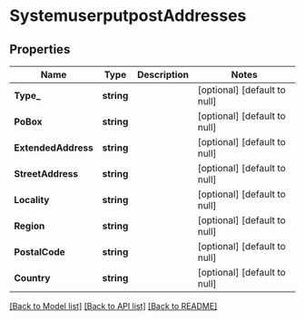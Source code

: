 # SystemuserputpostAddresses

## Properties
Name | Type | Description | Notes
------------ | ------------- | ------------- | -------------
**Type_** | **string** |  | [optional] [default to null]
**PoBox** | **string** |  | [optional] [default to null]
**ExtendedAddress** | **string** |  | [optional] [default to null]
**StreetAddress** | **string** |  | [optional] [default to null]
**Locality** | **string** |  | [optional] [default to null]
**Region** | **string** |  | [optional] [default to null]
**PostalCode** | **string** |  | [optional] [default to null]
**Country** | **string** |  | [optional] [default to null]

[[Back to Model list]](../README.md#documentation-for-models) [[Back to API list]](../README.md#documentation-for-api-endpoints) [[Back to README]](../README.md)


